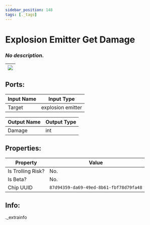 ```yaml
---
sidebar_position: 148
tags: [._tags]
---
```


# Explosion Emitter Get Damage


### *No description.*

| ![](https://images-ext-2.discordapp.net/external/MPmIaQzlEPmgGWlgi-WxBBXt0Bjv_zWPkg1y1f_sy3s/https/www.recroomcircuits.com/image/circuit/absolute-value?width=206&height=108) |
|-----|

## Ports:

| Input Name | Input Type |
|-----------|-----------|
| Target | explosion emitter |

| Output Name | Output Type |
|-----------|-----------|
| Damage | int |

## Properties:

| Property  | Value |
|-------------------|-----------|
| Is Trolling Risk? | No. |
| Is Beta? | No. |
| Chip UUID | `87d94359-da69-49ed-8b61-fbf78d79fa48` |

## Info:
._extrainfo